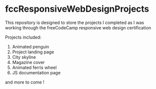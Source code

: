 # fccResponsiveWebDesignProjects

This repository is designed to store the projects I completed as I was working through the freeCodeCamp responsive web design certification

Projects included:

1. Animated penguin
2. Project landing page
3. City skyline
4. Magazine cover
5. Animated ferris wheel
6. JS documentation page

and more to come !
